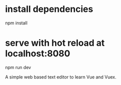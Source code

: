 # install dependencies
npm install

# serve with hot reload at localhost:8080
npm run dev

A simple web based text editor to learn Vue and Vuex.
